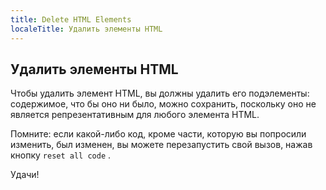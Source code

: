 ```yaml
---
title: Delete HTML Elements
localeTitle: Удалить элементы HTML
---
```

## Удалить элементы HTML

Чтобы удалить элемент HTML, вы должны удалить его подэлементы: содержимое, что бы оно ни было, можно сохранить, поскольку оно не является репрезентативным для любого элемента HTML.

Помните: если какой-либо код, кроме части, которую вы попросили изменить, был изменен, вы можете перезапустить свой вызов, нажав кнопку `reset all code` .

Удачи!